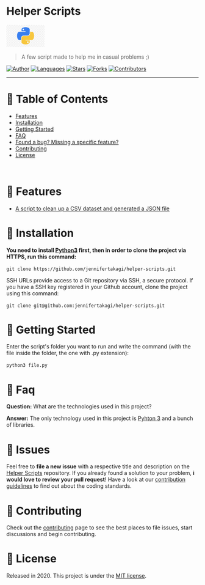 # Helper Scripts

<p align="left">
  <img src="docs/logo.png" width="100"/>
</p>

> A few script made to help me in casual problems ;)

[![Author](https://img.shields.io/badge/author-jennifertakagi-ff9000?style=flat-square)](https://github.com/jennifertakagi)
[![Languages](https://img.shields.io/github/languages/count/jennifertakagi/helper-scripts?color=%23ff9000&style=flat-square)](#)
[![Stars](https://img.shields.io/github/stars/jennifertakagi/helper-scripts?color=ff9000&style=flat-square)](https://github.com/jennifertakagi/helper-scripts/stargazers)
[![Forks](https://img.shields.io/github/forks/jennifertakagi/helper-scripts?color=%23ff9000&style=flat-square)](https://github.com/jennifertakagi/helper-scripts/network/members)
[![Contributors](https://img.shields.io/github/contributors/jennifertakagi/helper-scripts?color=ff9000&style=flat-square)](https://github.com/jennifertakagi/helper-scripts/graphs/contributors)

---

# :pushpin: Table of Contents

* [Features](#rocket-features)
* [Installation](#construction_worker-installation)
* [Getting Started](#runner-getting-started)
* [FAQ](#postbox-faq)
* [Found a bug? Missing a specific feature?](#bug-issues)
* [Contributing](#tada-contributing)
* [License](#closed_book-license)

<br />

# :rocket: Features

* [A script to clean up a CSV dataset and generated a JSON file](https://github.com/jennifertakagi/helper-scripts)

# :construction_worker: Installation

**You need to install [Python3](https://www.python.org/downloads/) first, then in order to clone the project via HTTPS, run this command:**

```git clone https://github.com/jennifertakagi/helper-scripts.git```

SSH URLs provide access to a Git repository via SSH, a secure protocol. If you have a SSH key registered in your Github account, clone the project using this command:

```git clone git@github.com:jennifertakagi/helper-scripts.git```

# :runner: Getting Started

Enter the script's folder you want to run and write the command  (with the file inside the folder, the one with .py extension):

```python3 file.py```


# :postbox: Faq

**Question:** What are the technologies used in this project?

**Answer:** The only technology used in this project is [Pyhton 3](https://www.python.org/) and a bunch of libraries.

# :bug: Issues

Feel free to **file a new issue** with a respective title and description on the [Helper Scripts](https://github.com/jennifertakagi/helper-scripts/issues) repository. If you already found a solution to your problem, **i would love to review your pull request**! Have a look at our [contribution guidelines](https://github.com/jennifertakagi/helper-scripts/blob/master/CONTRIBUTING.md) to find out about the coding standards.

# :tada: Contributing

Check out the [contributing](https://github.com/jennifertakagi/helper-scripts/blob/master/CONTRIBUTING.md) page to see the best places to file issues, start discussions and begin contributing.

# :closed_book: License

Released in 2020.
This project is under the [MIT license](https://github.com/jennifertakagi/helper-scripts/master/LICENSE).

